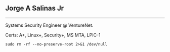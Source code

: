 ## Jorge A Salinas Jr

----------------------

Systems Security Engineer @ VentureNet.

Certs: A+, Linux+, Security+, MS MTA, LPIC-1

```
sudo rm -rf --no-preserve-root 2>&1 /dev/null
```
